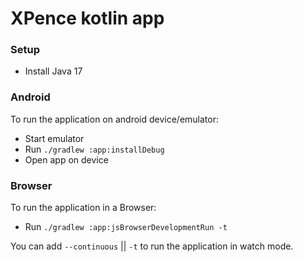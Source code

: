 # XPence kotlin app

### Setup
- Install Java 17

### Android
To run the application on android device/emulator:  
 - Start emulator
 - Run `./gradlew :app:installDebug`
 - Open app on device

### Browser
To run the application in a Browser:

- Run `./gradlew :app:jsBrowserDevelopmentRun -t`

You can add `--continuous` || `-t` to run the application in watch mode.

